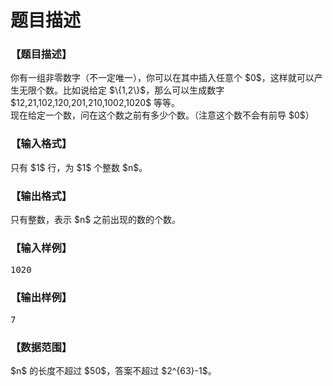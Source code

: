 # 题目描述


<h3>
【题目描述】
</h3>
<p>
你有一组非零数字（不一定唯一），你可以在其中插入任意个 $0$，这样就可以产生无限个数。比如说给定 $\{1,2\}$，那么可以生成数字 $12,21,102,120,201,210,1002,1020$ 等等。<br/>
现在给定一个数，问在这个数之前有多少个数。（注意这个数不会有前导 $0$）
</p>
<h3>
【输入格式】
</h3>
<p>
只有 $1$ 行，为 $1$ 个整数 $n$。
</p>
<h3>
【输出格式】
</h3>
<p>
只有整数，表示 $n$ 之前出现的数的个数。
</p>
<h3>
【输入样例】
</h3>
<pre>1020</pre>
<h3>
【输出样例】
</h3>
<pre>7</pre>
<h3>
【数据范围】
</h3>
<p>
$n$ 的长度不超过 $50$，答案不超过 $2^{63}-1$。
</p>
